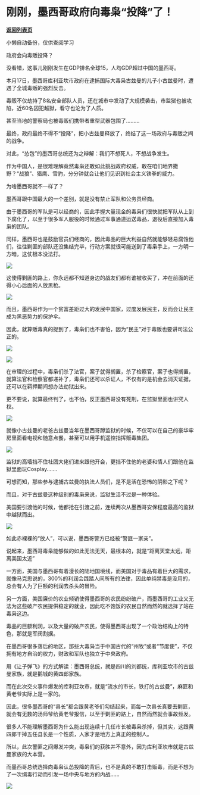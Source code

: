 # 刚刚，墨西哥政府向毒枭“投降”了！

[**返回列表页**](/gzh/政事堂2019)

小懒自动备份，仅供查阅学习

政府会向毒贩投降？  

  

没看错，这事儿刚刚发生在GDP排名全球15，人均GDP超过中国的墨西哥。

  

本月17日，墨西哥库利亚坎市政府在逮捕国际大毒枭古兹曼的儿子小古兹曼时，遭遇了全城毒贩的强烈反击。

  

毒贩不仅劫持了8名安全部队人员，还在城市中发动了大规模袭击，市监狱也被攻陷，近60名囚犯越狱，看守也沦为了人质。

  

甚至当地的警察局也被毒贩们携带者重型武器包围了.........

  

最终，政府最终不得不“投降”，把小古兹曼释放了，终结了这一场政府与毒贩之间的战争。

  

对此，“怂包”的墨西哥总统还为之辩解：我们不想死人，不想战争发生。

  

作为中国人，是很难理解竟然毒枭还敢如此挑战政府权威，敢在咱们地界撒野？“战狼”、猎鹰、雪豹，分分钟就会让他们见识到社会主义铁拳的威力。

  

为啥墨西哥就不一样了？

  

墨西哥跟中国最大的一个差别，就是没有禁止军队和公务员经商。

  

由于墨西哥的军队是可以经商的，因此手握大量现金的毒枭们很快就把军队从上到下腐化了，以至于很多军人服役的时候通过军事通道运送毒品，退役后直接加入毒枭的团队。  

  

同样，墨西哥也是鼓励官员们经商的，因此毒品的巨大利益自然就能够轻易腐蚀他们，往往剿匪的部队还没集结完毕，行动方案就很可能送到了毒枭手上，一方明一方暗，这仗根本没法打。

  

![](https://mmbiz.qpic.cn/mmbiz_jpg/rxhS23yu8cP8kyftpvaVxIjic9htstrEHm7LEgUrDs6IFcAs2K10uAn7BevQFMzl7ibw5PPKXgxlRZfdHVFd2v5w/640?wx_fmt=jpeg)

  

这使得剿匪的路上，你永远都不知道身边的战友们都有谁被收买了，冲在前面的还得小心后面的人放黑枪。

  

![](https://mmbiz.qpic.cn/mmbiz_png/rxhS23yu8cP8kyftpvaVxIjic9htstrEHgsDqV5dqOXULbicWhMUQq50vOV0kDAM0VV8Fo32XgS0iar2rXz2dsLJg/640?wx_fmt=png)

  

而且，墨西哥作为一个贫富差距过大的发展中国家，过度发展民主，反而会让民主成为黑恶势力的保护伞。

  

因此，就算贩毒真的捉到了，毒枭们也不害怕，因为“民主”对于毒贩也要讲司法公正的。

![](https://mmbiz.qpic.cn/mmbiz_png/rxhS23yu8cP8kyftpvaVxIjic9htstrEHukH7ib9a9gNKmVWgEcWlTWq5bHtgvIeSIOr8aNIKUcWuxbwzribic8vyw/640?wx_fmt=gif)

![](https://mmbiz.qpic.cn/mmbiz_jpg/rxhS23yu8cP8kyftpvaVxIjic9htstrEHyJgMPDSos0icKpW5jurczFCYEJeZ1VPFPlluonoctfIXsJP9c3Tr3Iw/640?wx_fmt=jpeg)

  

在审理的过程中，毒枭们杀了法官，案子就得搁置，杀了检察官，案子也得搁置，就算法官和检察官都递补了，毒枭们还可以杀证人，不仅有的是机会去消灭证据，还可以在羁押期间想办法劫狱出来。  

  

更不要说，就算最终判了，也不怕，反正墨西哥没有死刑，在监狱里面也讲究人权。  

  

![](https://mmbiz.qpic.cn/mmbiz_jpg/rxhS23yu8cP8kyftpvaVxIjic9htstrEHRNZCiaamqUbjibvmp86qhPI4SZtBqX34y7MDYYUic4Lm9vZufiaicDseIWw/640?wx_fmt=jpeg)

  

就像小古兹曼的老爸古兹曼当年在墨西哥蹲监狱的时候，不仅可以在自己的豪华牢房里面看电视和随意点餐，甚至可以用手机遥控指挥贩毒集团。

  

![](https://mmbiz.qpic.cn/mmbiz_jpg/rxhS23yu8cP8kyftpvaVxIjic9htstrEHPica1tlOaHo9aQiapVyqMUUPu0opPH9DxgL5726bynqib1X2Y3jqp2eKQ/640?wx_fmt=jpeg)

  

监狱的高墙挡不住社团大佬们进来跟他开会，更挡不住他的老婆和情人们跟他在监狱里面玩Cosplay.......

  

可想而知，那些参与逮捕古兹曼的执法人员们，是不是活在恐怖的阴影之下呢？

  

而且，对于古兹曼这种级别的毒枭来说，监狱生活不过是一种体验。

  

美国要引渡他的时候，他都抢在引渡之前，连续两次从墨西哥安保程度最高的监狱中越狱而出。

  

![](https://mmbiz.qpic.cn/mmbiz_jpg/rxhS23yu8cP8kyftpvaVxIjic9htstrEHEQGNh2mOGa709WCicRWppyxwMevYwNkQG2kV1naFmb6d84QsKlxt40g/640?wx_fmt=jpeg)

  

如此赤裸裸的“放人”，可以说，墨西哥警方已经被“警匪一家亲”。  

  

说起来，墨西哥毒枭能够做的如此无法无天，最根本的，就是“距离天堂太远，距离美国太近”

  

一方面，美国与墨西哥有着漫长的陆地国境线，而美国对于毒品有着巨大的需求，就像马克思说的，300%的利润会践踏人间所有的法律，因此单纯禁毒是没用的，总会有人为了巨额的利润去杀头的冒险。  

  

另一方面，美国廉价的农业倾销使得墨西哥的农民纷纷破产，而墨西哥的工业又无法为这些破产农民提供稳定的就业，因此吃不饱饭的农民自然而然的就选择了站在毒枭这边。

  

毒品的巨额利润，以及大量的破产农民，使得墨西哥出现了一个政治结构上的特色，那就是军阀割据。  

  

在墨西哥很多落后的地区，那些大毒枭当于中国古代的“州牧”或者“节度使”，不仅拥有地方自治的权力，财政和军队也独立于中央政府。

  

用《让子弹飞》的方式解读：墨西哥总统，就是四川的刘都统，库利亚坎市的古兹曼家族，就是鹅城的黄四郎家族。

  

而在此次交火事件爆发的库利亚坎市，就是“流水的市长，铁打的古兹曼”，麻匪和黄老爷实际上是一家的。

  

因此，很多墨西哥的“县长”都会跟黄老爷们勾结起来，而每一次县长真要去剿匪，就会有无数的汤师爷给黄老爷报信，以至于剿匪的路上，自然而然就会事故频发。

  

很多人不能理解墨西哥为什么能出现连续十几任市长被毒枭杀掉，但其实，这跟黄四郎干掉五任县长是一个性质，人家才是地方上真正的控制人。

  

所以，此次警匪之间爆发冲突，毒枭们的获胜并不意外，因为库利亚坎市就是古兹曼家族的大本营。

  

而墨西哥总统选择向毒枭认怂投降的背后，也不是真的不敢打击贩毒，而是不想为了一次缉毒行动而引发一场中央与地方的内战......

  

![](https://mmbiz.qpic.cn/mmbiz_jpg/rxhS23yu8cPp0iaKAfe0ZsWfgGcY72o9Nror8TicrtnlDsqzY7y4Kum4fM3X0FMEGlbvm9HvZUiaETSnLt4DHNLbQ/640?wx_fmt=jpeg)

